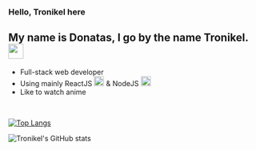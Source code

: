 ### Hello, Tronikel here

## My name is Donatas, I go by the name Tronikel. <img src="https://user-images.githubusercontent.com/56039679/121783172-ebc4e280-cbb5-11eb-956b-f7a2a701c1a7.gif" width="30px">
- Full-stack web developer 
- Using mainly ReactJS <img src="https://user-images.githubusercontent.com/56039679/121782774-e23a7b00-cbb3-11eb-911e-10826cbda96e.png" width="20px"> & NodeJS <img src="https://user-images.githubusercontent.com/56039679/121782840-3f363100-cbb4-11eb-9787-5d0112b985ee.png" width="20px">
- Like to watch anime

</br>


[![Top Langs](https://github-readme-stats.vercel.app/api/top-langs/?username=Trunkelis&langs_count=5)](https://github.com/anuraghazra/github-readme-stats)


![Tronikel's GitHub stats](https://github-readme-stats.vercel.app/api?username=Trunkelis&show_icons=true&theme=tokyonight)
